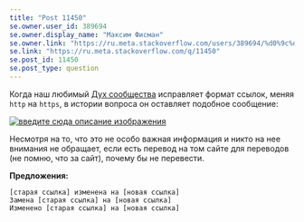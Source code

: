```yaml
---
title: "Post 11450"
se.owner.user_id: 389694
se.owner.display_name: "Максим Фисман"
se.owner.link: "https://ru.meta.stackoverflow.com/users/389694/%d0%9c%d0%b0%d0%ba%d1%81%d0%b8%d0%bc-%d0%a4%d0%b8%d1%81%d0%bc%d0%b0%d0%bd"
se.link: "https://ru.meta.stackoverflow.com/q/11450"
se.post_id: 11450
se.post_type: question
---
```

<p>Когда наш любимый <a href="https://ru.stackoverflow.com/users/-1/%D0%94%D1%83%D1%85-%D1%81%D0%BE%D0%BE%D0%B1%D1%89%D0%B5%D1%81%D1%82%D0%B2%D0%B0">Дух сообщества</a> исправляет формат ссылок, меняя <code>http</code> на <code>https</code>, в истории вопроса он оставляет подобное сообщение:</p>
<p><a href="https://i.stack.imgur.com/BUu9I.png" rel="nofollow noreferrer"><img src="https://i.stack.imgur.com/BUu9I.png" alt="введите сюда описание изображения" /></a></p>
<p>Несмотря на то, что это не особо важная информация и никто на нее внимания не обращает, если есть перевод на том сайте для переводов (не помню, что за сайт), почему бы не перевести.</p>
<p><strong>Предложения:</strong></p>
<p><code>[старая ссылка] изменена на [новая ссылка]</code><br />
<code>Замена [старая ссылка] на [новая ссылка]</code><br />
<code>Изменено [старая ссылка] на [новая ссылка]</code></p>
